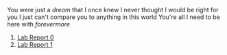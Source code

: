 You were just a *dream* that I once knew
I never thought I would be right for you
I just can't compare you to anything in this world
You're all I need to be here with
*forevermore*

1. [Lab Report 0](https://github.com/shrimplumpia/cse15l-lab-reports/blob/main/lab-report-1-week-0.md)
2. [Lab Report 1](https://github.com/shrimplumpia/cse15l-lab-reports/blob/main/lab-report-1-week-1.md)
